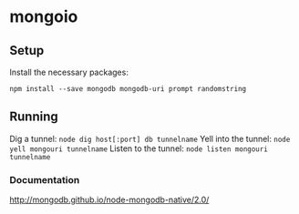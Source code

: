 # mongoio

## Setup

Install the necessary packages:

`npm install --save mongodb mongodb-uri prompt randomstring`

## Running

Dig a tunnel: `node dig host[:port] db tunnelname`
Yell into the tunnel: `node yell mongouri tunnelname`
Listen to the tunnel: `node listen mongouri tunnelname`

### Documentation

http://mongodb.github.io/node-mongodb-native/2.0/